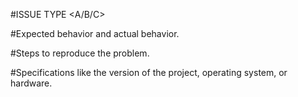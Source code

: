 #ISSUE TYPE <A/B/C>

#Expected behavior and actual behavior.

#Steps to reproduce the problem.

#Specifications like the version of the project, operating system, or hardware.
